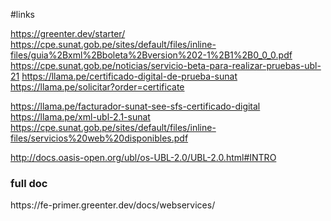 #links

https://greenter.dev/starter/
https://cpe.sunat.gob.pe/sites/default/files/inline-files/guia%2Bxml%2Bboleta%2Bversion%202-1%2B1%2B0_0_0.pdf
https://cpe.sunat.gob.pe/noticias/servicio-beta-para-realizar-pruebas-ubl-21
https://llama.pe/certificado-digital-de-prueba-sunat
https://llama.pe/solicitar?order=certificate

https://llama.pe/facturador-sunat-see-sfs-certificado-digital
https://llama.pe/xml-ubl-2.1-sunat
https://cpe.sunat.gob.pe/sites/default/files/inline-files/servicios%20web%20disponibles.pdf

http://docs.oasis-open.org/ubl/os-UBL-2.0/UBL-2.0.html#INTRO

<h3>full doc</h3>
https://fe-primer.greenter.dev/docs/webservices/

